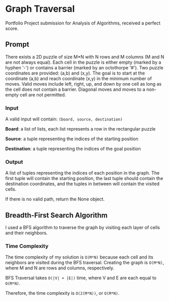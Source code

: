 # Graph Traversal
Portfolio Project submission for Analysis of Algorithms, received a perfect score. 

## Prompt
There exists a 2D puzzle of size M*N with N rows and M columns (M and N are not always equal). Each cell in the puzzle is either empty (marked by a hyphen '-') or contains a barrier (marked by an octothorpe '#'). Two puzzle coordinates are provided: (a,b) and (x,y). The goal is to start at the coordinate (a,b) and reach coordinate (x,y) in the minimum number of moves. Valid moves include left, right, up, and down by one cell as long as the cell does not contain a barrier. Diagonal moves and moves to a non-empty cell are not permitted.

### Input

A valid input will contain: `(board, source, destination)`

**Board**: a list of lists, each list represents a row in the rectangular puzzle

**Source**: a tuple representing the indices of the starting position

**Destination**: a tuple representing the indices of the goal position

### Output

A list of tuples representing the indices of each position in the graph. The first tuple will contain the starting position, the last tuple should contain the destination coordinates, and the tuples in between will contain the visited cells.

If there is no valid path, return the None object.

## Breadth-First Search Algorithm

I used a BFS algorithm to traverse the graph by visiting each layer of cells and their neighbors. 

### Time Complexity

The time complexity of my solution is `O(M*N)` because each cell and its neighbors are visited during the BFS traversal. Creating the graph is `O(M*N)`, where M and N are rows and columns, respectively. 

BFS Traversal takes `O(|V| + |E|)` time, where V and E are each equal to `O(M*N)`.

Therefore, the time complexity is `O(2(M*N))`, or `O(M*N)`.